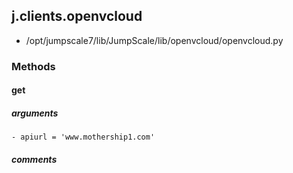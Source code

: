 ## j.clients.openvcloud

- /opt/jumpscale7/lib/JumpScale/lib/openvcloud/openvcloud.py

### Methods

#### get 
##### arguments

    - apiurl = 'www.mothership1.com'

##### comments

